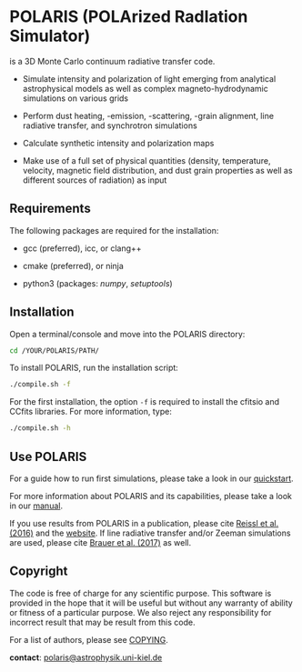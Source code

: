 # POLARIS (POLArized RadIation Simulator)

is a 3D Monte Carlo continuum radiative transfer code.

- Simulate intensity and polarization of light emerging from analytical astrophysical models as well as complex magneto-hydrodynamic simulations on various grids

- Perform dust heating, -emission, -scattering, -grain alignment, line radiative transfer, and synchrotron simulations

- Calculate synthetic intensity and polarization maps

- Make use of a full set of physical quantities (density, temperature, velocity, magnetic field distribution, and dust grain properties as well as different sources of radiation) as input

## Requirements

The following packages are required for the installation:

- gcc (preferred), icc, or clang++

- cmake (preferred), or ninja

- python3 (packages: *numpy*, *setuptools*)


## Installation

Open a terminal/console and move into the POLARIS directory:
```bash
cd /YOUR/POLARIS/PATH/
```

To install POLARIS, run the installation script:
```bash
./compile.sh -f
```
For the first installation, the option `-f` is required to install the cfitsio and CCfits libraries.
For more information, type:
```bash
./compile.sh -h
```

## Use POLARIS

For a guide how to run first simulations, please take a look in our [quickstart](quickstart.pdf).

For more information about POLARIS and its capabilities, please take a look in our [manual](manual.pdf).

If you use results from POLARIS in a publication, please cite [Reissl et al. (2016)](https://ui.adsabs.harvard.edu/abs/2016A%26A...593A..87R) and the [website](http://www1.astrophysik.uni-kiel.de/~polaris).
If line radiative transfer and/or Zeeman simulations are used, please cite [Brauer et al. (2017)](https://ui.adsabs.harvard.edu/abs/2017A%26A...601A..90B) as well.

## Copyright

The code is free of charge for any scientific purpose. This software is provided in the hope that it will
be useful but without any warranty of ability or fitness of a particular purpose. We also reject any
responsibility for incorrect result that may be result from this code.

For a list of authors, please see [COPYING](COPYING.md).

**contact**: polaris@astrophysik.uni-kiel.de